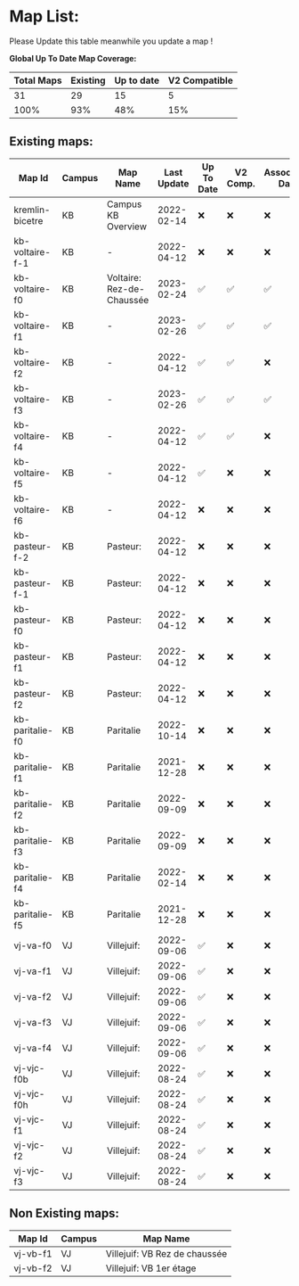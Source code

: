 # Map List:

Please Update this table meanwhile you update a map !

**Global Up To Date Map Coverage:**

| Total Maps | Existing | Up to date | V2 Compatible |
| ---- | --- | --- | --- |
| 31   | 29  | 15  |  5  |
| 100% | 93% | 48% |  15% |

## Existing maps:

| Map Id | Campus | Map Name | Last Update | Up To Date | V2 Comp. | Associated Data
|----|----|----|----|----|----|----|
| kremlin-bicetre | KB | Campus KB Overview | 2022-02-14 |  ❌ |  ❌ |  ❌ |
| kb-voltaire-f-1 | KB | - | 2022-04-12 |  ❌ |  ❌ |  ❌ |
| kb-voltaire-f0 | KB | Voltaire: Rez-de-Chaussée | 2023-02-24 | ✅ | ✅ |  ✅ |
| kb-voltaire-f1 | KB | - | 2023-02-26 |  ✅ |  ✅ |  ✅ |
| kb-voltaire-f2 | KB | - | 2022-04-12 |  ✅ |  ✅ |  ❌ |
| kb-voltaire-f3 | KB | - | 2023-02-26 |  ✅ |  ✅ |  ✅ |
| kb-voltaire-f4 | KB | - | 2022-04-12 |  ✅ |  ✅ |  ❌ |
| kb-voltaire-f5 | KB | - | 2022-04-12 |  ✅ |  ❌ |  ❌ |
| kb-voltaire-f6 | KB | - | 2022-04-12 |  ❌ |  ❌ |  ❌ |
| kb-pasteur-f-2 | KB | Pasteur: | 2022-04-12 |  ❌ |  ❌ |  ❌ |
| kb-pasteur-f-1 | KB | Pasteur: | 2022-04-12 |  ❌ |  ❌ |  ❌ |
| kb-pasteur-f0 | KB | Pasteur: | 2022-04-12 |  ❌ |  ❌ |  ❌ |
| kb-pasteur-f1 | KB | Pasteur: | 2022-04-12 |  ❌ |  ❌ |  ❌ |
| kb-pasteur-f2 | KB | Pasteur: | 2022-04-12 |  ❌ |  ❌ |  ❌ |
| kb-paritalie-f0 | KB | Paritalie | 2022-10-14 |  ❌ |  ❌ |  ❌ |
| kb-paritalie-f1 | KB | Paritalie | 2021-12-28 |  ❌ |  ❌ |  ❌ |
| kb-paritalie-f2 | KB | Paritalie | 2022-09-09 |  ❌ |  ❌ |  ❌ |
| kb-paritalie-f3 | KB | Paritalie | 2022-09-09 |  ❌ |  ❌ |  ❌ |
| kb-paritalie-f4 | KB | Paritalie | 2022-02-14 |  ❌ |  ❌ |  ❌ |
| kb-paritalie-f5 | KB | Paritalie | 2021-12-28 |  ❌ |  ❌ |  ❌ |
| vj-va-f0 | VJ | Villejuif:  | 2022-09-06 |  ✅ |  ❌ |  ❌ |
| vj-va-f1 | VJ | Villejuif:  | 2022-09-06 |  ✅ |  ❌ |  ❌ |
| vj-va-f2 | VJ | Villejuif:  | 2022-09-06 |  ✅ |  ❌ |  ❌ |
| vj-va-f3 | VJ | Villejuif:  | 2022-09-06 |  ✅ |  ❌ |  ❌ |
| vj-va-f4 | VJ | Villejuif:  | 2022-09-06 |  ✅ |  ❌ |  ❌ |
| vj-vjc-f0b | VJ | Villejuif:  | 2022-08-24 |  ✅ |  ❌ |  ❌ |
| vj-vjc-f0h | VJ | Villejuif:  | 2022-08-24 |  ✅ |  ❌ |  ❌ |
| vj-vjc-f1 | VJ | Villejuif:  | 2022-08-24 |  ✅ |  ❌ |  ❌ |
| vj-vjc-f2 | VJ | Villejuif:  | 2022-08-24 |  ✅ |  ❌ |  ❌ |
| vj-vjc-f3 | VJ | Villejuif:  | 2022-08-24 |  ✅ |  ❌ |  ❌ |

## Non Existing maps:

| Map Id | Campus | Map Name |
|----|----|----|
| vj-vb-f1 | VJ | Villejuif: VB Rez de chaussée |
| vj-vb-f2 | VJ | Villejuif: VB 1er étage |

